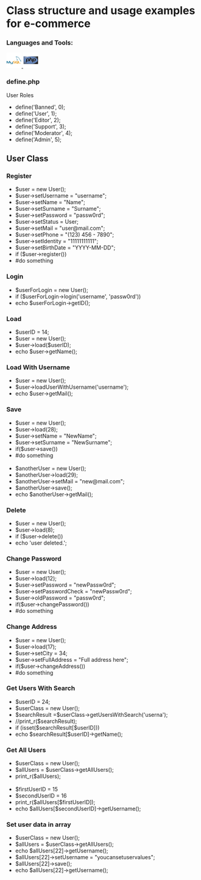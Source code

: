 # Class structure and usage examples for e-commerce

<h3 align="left">Languages and Tools:</h3>
<p align="left"> <a href="https://www.mysql.com/" target="_blank" rel="noreferrer"> <img src="https://raw.githubusercontent.com/devicons/devicon/master/icons/mysql/mysql-original-wordmark.svg" alt="mysql" width="40" height="40"/> </a> <a href="https://www.php.net" target="_blank" rel="noreferrer"> <img src="https://raw.githubusercontent.com/devicons/devicon/master/icons/php/php-original.svg" alt="php" width="40" height="40"/> </a> </p>

<h3 align="left">define.php</h3>
User Roles 
<ul>
  <li>define('Banned', 0);</li>
  <li>define('User', 1);</li>
  <li>define('Editor', 2);</li>
  <li>define('Support', 3);</li>
  <li>define('Moderator', 4);</li>
  <li>define('Admin', 5);</li>
</ul>
<h2 align="left">User Class</h2>
<h3 align="left">Register</h3>
<ul>
  <li>$user = new User();</li>
  <li>$user->setUsername = "username";</li>
  <li>$user->setName = "Name";</li>
  <li>$user->setSurname = "Surname";</li>
  <li>$user->setPassword = "passw0rd";</li>
  <li>$user->setStatus = User;</li>
  <li>$user->setMail = "user@mail.com";</li>
  <li>$user->setPhone = "(123) 456 - 7890";</li>
  <li>$user->setIdentity = "11111111111";</li>
  <li>$user->setBirthDate = "YYYY-MM-DD";</li>
  <li>if ($user->register())</li>
  <li>#do something</li>
</ul>
<h3 align="left">Login</h3>
<ul>
  <li>$userForLogin = new User();</li>
  <li>if ($userForLogin->login('username', 'passw0rd'))</li>
  <li>echo $userForLogin->getID();</li>
</ul>
<h3 align="left">Load</h3>
<ul>
  <li>$userID = 14;</li>
  <li>$user = new User();</li>
  <li>$user->load($userID);</li>
  <li>echo $user->getName();</li>
</ul>
<h3 align="left">Load With Username</h3>
<ul>
  <li>$user = new User();</li>
  <li>$user->loadUserWithUsername('username');</li>
  <li>echo $user->getMail();</li>
</ul>
<h3 align="left">Save</h3>
<ul>
  <li>$user = new User();</li>
  <li>$user->load(28);</li>
  <li>$user->setName = "NewName";</li>
  <li>$user->setSurname = "NewSurname";</li>
  <li>if($user->save())</li>
  <li>#do something</li>
  <br>
  <li>$anotherUser = new User();</li>
  <li>$anotherUser->load(29);</li>
  <li>$anotherUser->setMail = "new@mail.com";</li>
  <li>$anotherUser->save();</li>
  <li>echo $anotherUser->getMail();</li>
</ul>
<h3 align="left">Delete</h3>
<ul>
  <li>$user = new User();</li>
  <li>$user->load(8);</li>
  <li>if ($user->delete())</li>
  <li>echo 'user deleted.';</li>
</ul>
<h3 align="left">Change Password</h3>
<ul>
  <li>$user = new User();</li>
  <li>$user->load(12);</li>
  <li>$user->setPassword = "newPassw0rd";</li>
  <li>$user->setPasswordCheck = "newPassw0rd";</li>
  <li>$user->oldPassword = "passw0rd";</li>
  <li>if($user->changePassword())</li>
  <li>#do something</li>
</ul>
<h3 align="left">Change Address</h3>
<ul>
  <li>$user = new User();</li>
  <li>$user->load(17);</li>
  <li>$user->setCity = 34;</li>
  <li>$user->setFullAddress = "Full address here";</li>
  <li>if($user->changeAddress())</li>
  <li>#do something</li>
</ul>
<h3 align="left">Get Users With Search</h3>
<ul>
  <li>$userID = 24;</li>
  <li>$userClass = new User();</li>
  <li>$searchResult =$userClass->getUsersWithSearch('userna');</li>
  <li>//print_r($searchResult);</li>
  <li>if (isset($searchResult[$userID]))</li>
  <li>echo $searchResult[$userID]->getName();</li>
</ul>
<h3 align="left">Get All Users</h3>
<ul>
  <li>$userClass = new User();</li>
  <li>$allUsers = $userClass->getAllUsers();</li>
  <li>print_r($allUsers);</li>
  <br>
  <li>$firstUserID = 15</li>
  <li>$secondUserID = 16</li>
  <li>print_r($allUsers[$firstUserID]);</li>
  <li>echo $allUsers[$secondUserID]->getUsername();</li>
</ul>
<h3 align="left">Set user data in array</h3>
<ul>
  <li>$userClass = new User();</li>
  <li>$allUsers = $userClass->getAllUsers();</li>
  <li>echo $allUsers[22]->getUsername();</li>
  <li>$allUsers[22]->setUsername = "youcansetuservalues";</li>
  <li>$allUsers[22]->save();</li>
  <li>echo $allUsers[22]->getUsername();</li>
</ul>
